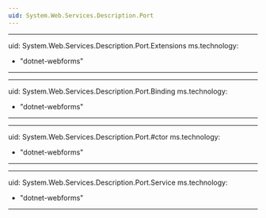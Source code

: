 ```yaml
---
uid: System.Web.Services.Description.Port
---
```


---
uid: System.Web.Services.Description.Port.Extensions
ms.technology: 
  - "dotnet-webforms"
---

---
uid: System.Web.Services.Description.Port.Binding
ms.technology: 
  - "dotnet-webforms"
---

---
uid: System.Web.Services.Description.Port.#ctor
ms.technology: 
  - "dotnet-webforms"
---

---
uid: System.Web.Services.Description.Port.Service
ms.technology: 
  - "dotnet-webforms"
---
